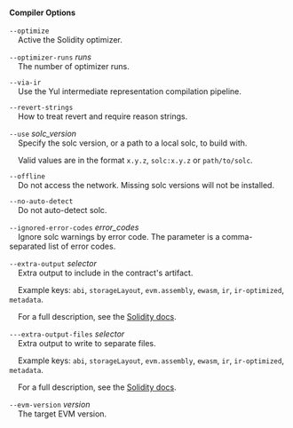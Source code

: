 #### Compiler Options

`--optimize`  
&nbsp;&nbsp;&nbsp;&nbsp;Active the Solidity optimizer.

`--optimizer-runs` *runs*  
&nbsp;&nbsp;&nbsp;&nbsp;The number of optimizer runs.

`--via-ir`  
&nbsp;&nbsp;&nbsp;&nbsp;Use the Yul intermediate representation compilation pipeline.

`--revert-strings`  
&nbsp;&nbsp;&nbsp;&nbsp;How to treat revert and require reason strings.

`--use` *solc_version*  
&nbsp;&nbsp;&nbsp;&nbsp;Specify the solc version, or a path to a local solc, to build with.

&nbsp;&nbsp;&nbsp;&nbsp;Valid values are in the format `x.y.z`, `solc:x.y.z` or `path/to/solc`.

`--offline`  
&nbsp;&nbsp;&nbsp;&nbsp;Do not access the network. Missing solc versions will not be installed.

`--no-auto-detect`  
&nbsp;&nbsp;&nbsp;&nbsp;Do not auto-detect solc.

`--ignored-error-codes` *error_codes*  
&nbsp;&nbsp;&nbsp;&nbsp;Ignore solc warnings by error code. The parameter is a comma-separated list of error codes.

`--extra-output` *selector*  
&nbsp;&nbsp;&nbsp;&nbsp;Extra output to include in the contract's artifact.

&nbsp;&nbsp;&nbsp;&nbsp;Example keys: `abi`, `storageLayout`, `evm.assembly`, `ewasm`, `ir`, `ir-optimized`, `metadata`.

&nbsp;&nbsp;&nbsp;&nbsp;For a full description, see the [Solidity docs][output-desc].

`---extra-output-files` *selector*  
&nbsp;&nbsp;&nbsp;&nbsp;Extra output to write to separate files.

&nbsp;&nbsp;&nbsp;&nbsp;Example keys: `abi`, `storageLayout`, `evm.assembly`, `ewasm`, `ir`, `ir-optimized`, `metadata`.

&nbsp;&nbsp;&nbsp;&nbsp;For a full description, see the [Solidity docs][output-desc].

`--evm-version` *version*  
&nbsp;&nbsp;&nbsp;&nbsp;The target EVM version.

[output-desc]: https://docs.soliditylang.org/en/latest/using-the-compiler.html#compiler-api
